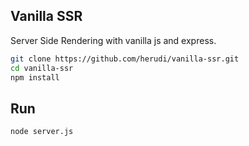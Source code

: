 ## Vanilla SSR
Server Side Rendering with vanilla js and express.

```bash
git clone https://github.com/herudi/vanilla-ssr.git
cd vanilla-ssr
npm install
```

## Run 
```bash
node server.js
```